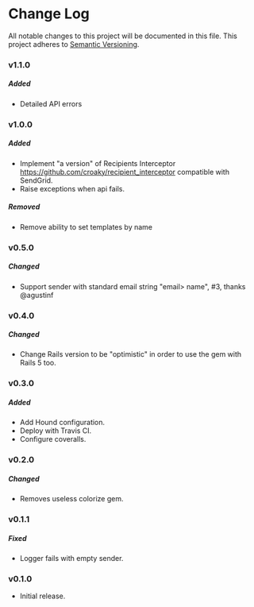 # Change Log
All notable changes to this project will be documented in this file.
This project adheres to [Semantic Versioning](http://semver.org/).

### v1.1.0

##### Added

* Detailed API errors

### v1.0.0

##### Added

* Implement "a version" of Recipients Interceptor https://github.com/croaky/recipient_interceptor compatible with SendGrid.
* Raise exceptions when api fails.

##### Removed

* Remove ability to set templates by name

### v0.5.0

##### Changed

* Support sender with standard email string "email> name", #3, thanks @agustinf

### v0.4.0

##### Changed

* Change Rails version to be "optimistic" in order to use the gem with Rails 5 too.

### v0.3.0

##### Added

* Add Hound configuration.
* Deploy with Travis CI.
* Configure coveralls.

### v0.2.0

##### Changed

* Removes useless colorize gem.

### v0.1.1

##### Fixed

* Logger fails with empty sender.

### v0.1.0

* Initial release.
